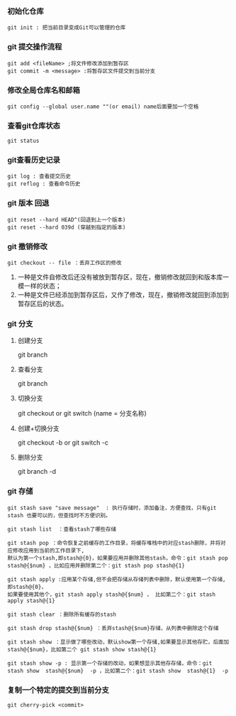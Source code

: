 ### 初始化仓库
    git init : 把当前目录变成Git可以管理的仓库

### git 提交操作流程

    git add <fileName> ;将文件修改添加到暂存区
    git commit -m <message> :将暂存区文件提交到当前分支

### 修改全局仓库名和邮箱 

    git config --global user.name ""(or email) name后面要加一个空格

### 查看git仓库状态 

    git status 

### git查看历史记录

    git log : 查看提交历史
    git reflog : 查看命令历史

### git 版本 回退

    git reset --hard HEAD^(回退到上一个版本)
    git reset --hard 039d (穿越到指定的版本)

### git 撤销修改

    git checkout -- file ：丢弃工作区的修改

1. 一种是文件自修改后还没有被放到暂存区，现在，撤销修改就回到和版本库一模一样的状态；
2. 一种是文件已经添加到暂存区后，又作了修改，现在，撤销修改就回到添加到暂存区后的状态。

### git 分支

1. 创建分支

    git branch <name>

2. 查看分支

    git branch

3. 切换分支

    git checkout <name> or git switch <name> (name = 分支名称)

4. 创建+切换分支

    git checkout -b <name> or git switch -c <name>
    
5. 删除分支    

    git branch -d <name>
    
### git 存储

    git stash save "save message"  : 执行存储时，添加备注，方便查找，只有git stash 也要可以的，但查找时不方便识别。
    
    git stash list  ：查看stash了哪些存储  
    
    git stash pop ：命令恢复之前缓存的工作目录，将缓存堆栈中的对应stash删除，并将对应修改应用到当前的工作目录下,
    默认为第一个stash,即stash@{0}，如果要应用并删除其他stash，命令：git stash pop stash@{$num} ，比如应用并删除第二个：git stash pop stash@{1}  

    git stash apply :应用某个存储,但不会把存储从存储列表中删除，默认使用第一个存储,即stash@{0}，
    如果要使用其他个，git stash apply stash@{$num} ， 比如第二个：git stash apply stash@{1} 
    
    git stash clear ：删除所有缓存的stash
    
    git stash drop stash@{$num} ：丢弃stash@{$num}存储，从列表中删除这个存储
    
    git stash show ：显示做了哪些改动，默认show第一个存储,如果要显示其他存贮，后面加stash@{$num}，比如第二个 git stash show stash@{1}

    git stash show -p : 显示第一个存储的改动，如果想显示其他存存储，命令：git stash show  stash@{$num}  -p ，比如第二个：git stash show  stash@{1}  -p

### 复制一个特定的提交到当前分支

    git cherry-pick <commit>